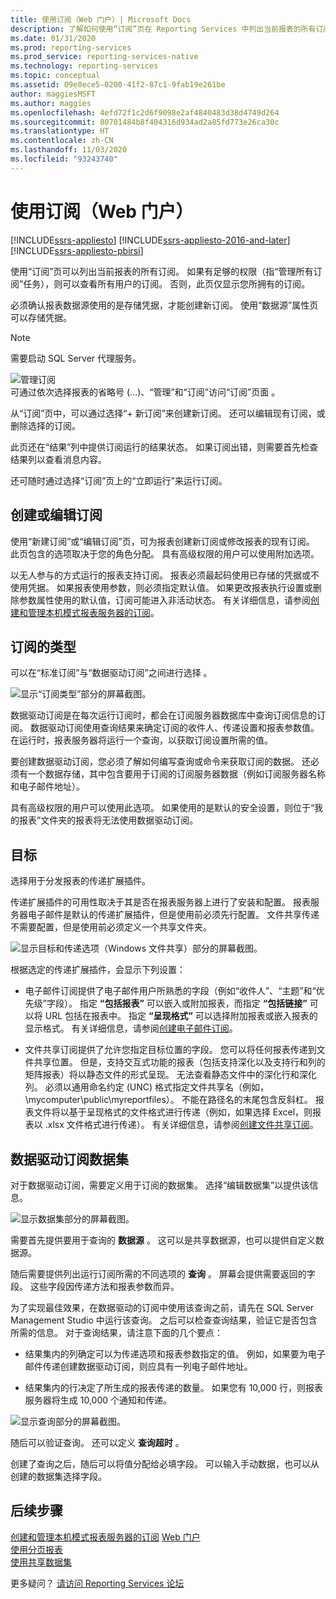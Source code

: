 ```yaml
---
title: 使用订阅（Web 门户）| Microsoft Docs
description: 了解如何使用“订阅”页在 Reporting Services 中列出当前报表的所有订阅。
ms.date: 01/31/2020
ms.prod: reporting-services
ms.prod_service: reporting-services-native
ms.technology: reporting-services
ms.topic: conceptual
ms.assetid: 09e8ece5-0200-41f2-87c1-9fab19e261be
author: maggiesMSFT
ms.author: maggies
ms.openlocfilehash: 4efd72f1c2d6f9098e2af4840483d38d4749d264
ms.sourcegitcommit: 80701484b8f404316d934ad2a85fd773e26ca30c
ms.translationtype: HT
ms.contentlocale: zh-CN
ms.lasthandoff: 11/03/2020
ms.locfileid: "93243740"
---
```

# <a name="working-with-subscriptions-web-portal"></a>使用订阅（Web 门户）

[!INCLUDE[ssrs-appliesto](../includes/ssrs-appliesto.md)] [!INCLUDE[ssrs-appliesto-2016-and-later](../includes/ssrs-appliesto-2016-and-later.md)] [!INCLUDE[ssrs-appliesto-pbirsi](../includes/ssrs-appliesto-pbirs.md)]

使用“订阅”页可以列出当前报表的所有订阅。 如果有足够的权限（指“管理所有订阅”任务），则可以查看所有用户的订阅。 否则，此页仅显示您所拥有的订阅。  
  
必须确认报表数据源使用的是存储凭据，才能创建新订阅。 使用“数据源”属性页可以存储凭据。  
  
> [!NOTE]
> 需要启动 SQL Server 代理服务。   
  
![管理订阅](../reporting-services/media/working-with-subscriptions-web-portal/ssrs-manage-subscriptions.png)  
可通过依次选择报表的省略号 (…)、“管理”和“订阅”访问“订阅”页面  。  
  
从“订阅”页中，可以通过选择“+ 新订阅”来创建新订阅。 还可以编辑现有订阅，或删除选择的订阅。  
  
此页还在“结果”列中提供订阅运行的结果状态。 如果订阅出错，则需要首先检查结果列以查看消息内容。 

还可随时通过选择“订阅”页上的“立即运行”来运行订阅。
  
## <a name="creating-or-editing-a-subscription"></a>创建或编辑订阅  
使用“新建订阅”或“编辑订阅”页，可为报表创建新订阅或修改报表的现有订阅。 此页包含的选项取决于您的角色分配。 具有高级权限的用户可以使用附加选项。  
  
以无人参与的方式运行的报表支持订阅。 报表必须最起码使用已存储的凭据或不使用凭据。 如果报表使用参数，则必须指定默认值。 如果更改报表执行设置或删除参数属性使用的默认值，订阅可能进入非活动状态。 有关详细信息，请参阅[创建和管理本机模式报表服务器的订阅](subscriptions/create-and-manage-subscriptions-for-native-mode-report-servers.md)。  
  
## <a name="type-of-subscription"></a>订阅的类型  
可以在“标准订阅”与“数据驱动订阅”之间进行选择 。  
  
![显示“订阅类型”部分的屏幕截图。](../reporting-services/media/working-with-subscriptions-web-portal/ssrswebportal-subscriptions3.png)  
   
数据驱动订阅是在每次运行订阅时，都会在订阅服务器数据库中查询订阅信息的订阅。 数据驱动订阅使用查询结果来确定订阅的收件人、传递设置和报表参数值。 在运行时，报表服务器将运行一个查询，以获取订阅设置所需的值。   
  
要创建数据驱动订阅，您必须了解如何编写查询或命令来获取订阅的数据。 还必须有一个数据存储，其中包含要用于订阅的订阅服务器数据（例如订阅服务器名称和电子邮件地址）。  
  
具有高级权限的用户可以使用此选项。 如果使用的是默认的安全设置，则位于“我的报表”文件夹的报表将无法使用数据驱动订阅。  
  
## <a name="destination"></a>目标  
选择用于分发报表的传递扩展插件。   
  
传递扩展插件的可用性取决于其是否在报表服务器上进行了安装和配置。 报表服务器电子邮件是默认的传递扩展插件，但是使用前必须先行配置。 文件共享传递不需要配置，但是使用前必须定义一个共享文件夹。  
  
![显示目标和传递选项（Windows 文件共享）部分的屏幕截图。](../reporting-services/media/working-with-subscriptions-web-portal/ssrswebportal-subscriptions2.png)  
  
根据选定的传递扩展插件，会显示下列设置：  
  
-   电子邮件订阅提供了电子邮件用户所熟悉的字段（例如“收件人”、“主题”和“优先级”字段）。 指定 **“包括报表”** 可以嵌入或附加报表，而指定 **“包括链接”** 可以将 URL 包括在报表中。 指定 **“呈现格式”** 可以选择附加报表或嵌入报表的显示格式。 有关详细信息，请参阅[创建电子邮件订阅](subscriptions/create-and-manage-subscriptions-for-native-mode-report-servers.md#bkmk_create_email_subscription)。 
  
-   文件共享订阅提供了允许您指定目标位置的字段。 您可以将任何报表传递到文件共享位置。 但是，支持交互式功能的报表（包括支持深化以及支持行和列的矩阵报表）将以静态文件的形式呈现。 无法查看静态文件中的深化行和深化列。 必须以通用命名约定 (UNC) 格式指定文件共享名（例如，\mycomputer\public\myreportfiles）。 不能在路径名的末尾包含反斜杠。 报表文件将以基于呈现格式的文件格式进行传递（例如，如果选择 Excel，则报表以 .xlsx 文件格式进行传递）。  有关详细信息，请参阅[创建文件共享订阅](subscriptions/create-and-manage-subscriptions-for-native-mode-report-servers.md#bkmk_create_fileshare_subscription)。
  
## <a name="data-driven-subscription-dataset"></a>数据驱动订阅数据集  
对于数据驱动订阅，需要定义用于订阅的数据集。 选择“编辑数据集”以提供该信息。  
  
![显示数据集部分的屏幕截图。](../reporting-services/media/working-with-subscriptions-web-portal/ssrswebportal-subscriptions4.png)  
  
需要首先提供要用于查询的 **数据源** 。 这可以是共享数据源，也可以提供自定义数据源。  
  
随后需要提供列出运行订阅所需的不同选项的 **查询** 。 屏幕会提供需要返回的字段。 这些字段因传递方法和报表参数而异。  
  
为了实现最佳效果，在数据驱动的订阅中使用该查询之前，请先在 SQL Server Management Studio 中运行该查询。 之后可以检查查询结果，验证它是否包含所需的信息。 对于查询结果，请注意下面的几个要点：  
  
-   结果集内的列确定可以为传递选项和报表参数指定的值。 例如，如果要为电子邮件传递创建数据驱动订阅，则应具有一列电子邮件地址。  
  
-   结果集内的行决定了所生成的报表传递的数量。 如果您有 10,000 行，则报表服务器将生成 10,000 个通知和传递。  
  
![显示查询部分的屏幕截图。](../reporting-services/media/working-with-subscriptions-web-portal/ssrswebportal-subscriptions5.png)  
  
随后可以验证查询。 还可以定义 **查询超时** 。  
  
创建了查询之后，随后可以将值分配给必填字段。 可以输入手动数据，也可以从创建的数据集选择字段。 

## <a name="next-steps"></a>后续步骤

[创建和管理本机模式报表服务器的订阅](subscriptions/create-and-manage-subscriptions-for-native-mode-report-servers.md) 
[Web 门户](../reporting-services/web-portal-ssrs-native-mode.md)  
[使用分页报表](working-with-paginated-reports-web-portal.md)  
[使用共享数据集](../reporting-services/work-with-shared-datasets-web-portal.md)

更多疑问？ [请访问 Reporting Services 论坛](https://go.microsoft.com/fwlink/?LinkId=620231)
